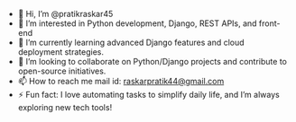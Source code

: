 - 👋 Hi, I’m @pratikraskar45
- 👀 I’m interested in Python development, Django, REST APIs, and front-end
- 🌱 I’m currently learning advanced Django features and cloud deployment strategies.
- 💞️ I’m looking to collaborate on  Python/Django projects and contribute to open-source initiatives.
- 📫 How to reach me mail id: raskarpratik44@gmail.com
- ⚡ Fun fact: I love automating tasks to simplify daily life, and I’m always exploring new tech tools!

<!---
pratikraskar45/pratikraskar45 is a ✨ special ✨ repository because its `README.md` (this file) appears on your GitHub profile.
You can click the Preview link to take a look at your changes.
--->
